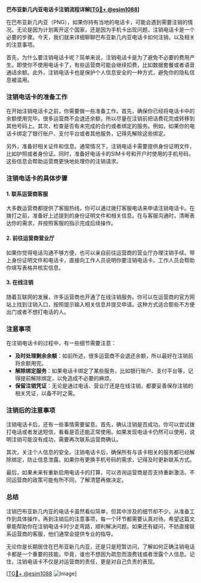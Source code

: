 **巴布亚新几内亚电话卡注销流程详解[[TG💪+ @esim1088](https://t.me/s/esim1088)]**

在巴布亚新几内亚（PNG），如果你持有当地的电话卡，可能会遇到需要注销的情况。无论是因为计划离开这个国家，还是因为手机卡出现问题，注销电话卡是一个必要的步骤。今天，我们就来详细聊聊巴布亚新几内亚电话卡如何注销，以及相关的注意事项。

首先，为什么要注销电话卡呢？简单来说，注销电话卡是为了避免不必要的费用产生。即使你不使用电话卡了，有些运营商可能会继续扣费，比如数据套餐或者语音通话余额。此外，注销电话卡也是保护个人信息安全的一种方式，避免你的隐私信息被滥用。

### 注销电话卡的准备工作

在开始注销电话卡之前，你需要做一些准备工作。首先，确保你已经将电话卡中的余额使用完毕。很多运营商不会退还余额，所以尽量在注销前把话费花完或转移到其他号码上。其次，检查是否有未完成的合约或者绑定的服务。例如，如果你的电话卡绑定了银行账户、支付平台或者其他服务，记得先解除这些绑定。

另外，准备好相关证件和信息。通常情况下，注销电话卡需要提供身份证明文件，比如护照或者身份证。同时，准备好电话卡的SIM卡号和开户时使用的手机号码，这些信息会帮助运营商更快地处理你的注销请求。

### 注销电话卡的具体步骤

#### 1. 联系运营商客服

大多数运营商都提供了客服热线，你可以通过拨打客服电话来申请注销电话卡。在拨打之前，准备好上述提到的身份证明文件和相关信息。在与客服沟通时，清晰表达你的需求，并按照客服的指示完成后续操作。

#### 2. 前往运营商营业厅

如果你觉得电话沟通不够方便，也可以亲自前往运营商的营业厅办理注销手续。带上身份证明文件和电话卡，直接向工作人员说明你要注销电话卡。工作人员会帮助你填写表格并核实信息。

#### 3. 在线注销

随着互联网的发展，许多运营商也开通了在线注销服务。你可以在运营商的官方网站上找到注销入口，按照提示输入相关信息并提交申请。这种方式适合那些不方便出门或者不想打电话的人。

### 注意事项

在注销电话卡的过程中，有一些细节需要注意：

- **及时处理剩余余额**：如前所述，很多运营商不会退还余额，所以最好在注销前将余额用完。
- **解除绑定服务**：如果电话卡绑定了某些服务，比如银行账户、支付平台等，记得提前解除绑定，以免造成不必要的麻烦。
- **保留注销凭证**：无论是通过电话、营业厅还是在线注销，都要妥善保存注销的相关凭证，以备不时之需。

### 注销后的注意事项

注销电话卡后，还有一些事情需要留意。首先，确认注销是否成功。你可以尝试拨打电话或者发送短信，看看是否还能正常使用。如果发现电话卡仍然可以使用，说明注销可能没有成功，需要再次联系运营商确认。

其次，关注个人信息的安全。注销电话卡后，确保所有与该卡相关的服务都已经解除绑定，防止信息泄露。如果你有更换手机号码的需求，记得及时更新联系方式。

最后，如果未来有重新启用电话卡的打算，可以咨询运营商是否支持重新激活。不同运营商的政策可能有所不同，了解清楚再做决定。

### 总结

注销巴布亚新几内亚的电话卡虽然看似简单，但其中涉及的细节却不少。从准备工作到具体操作，再到注销后的注意事项，每一个环节都需要认真对待。希望这篇文章能帮助你在注销电话卡时少走弯路，顺利解决问题。如果还有疑问，不妨直接联系运营商的客服，他们通常会提供专业的指导。

无论你是长期居住在巴布亚新几内亚，还是只是短暂访问，了解如何正确注销电话卡都是一个重要的技能。毕竟，谁也不想因为疏忽而浪费钱或者泄露个人信息。记住，注销电话卡不仅是对运营商的责任，更是对自己负责的表现。

[[TG💪+ @esim1088](https://t.me/s/esim1088) ![Image](https://i.postimg.cc/4NQfJmqS/Snipaste-2025-05-13-00-14-12.png)]
